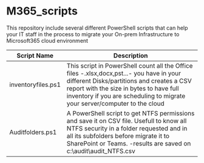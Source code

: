# M365_scripts
This repository include several different PowerShell scripts that can help your IT staff in the process to migrate your On-prem Infrastructure to Microsoft365 cloud environment
   
| Script Name        | Description                                                             |
| ------------------ | ----------------------------------------------------------------------- |
| inventoryfiles.ps1 | This script in PowerShell count all the Office files -.xlsx,docx,pst...-  you have in your different Disks/partitions and creates a CSV report with the size in bytes to have full inventory if you are scheduling to migrate your server/computer to the cloud |
| Auditfolders.ps1   | A PowerShell script to get NTFS permissions and save it on CSV file. Usefull to know all NTFS security in a folder requested and in all its subfolders before migrate it to SharePoint or Teams. -results are saved on c:\audit\audit_NTFS.csv|


